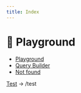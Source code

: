 ```yaml
---
title: Index
---
```


# 🎨 Playground

- [Playground](/playground)
- [Query Builder](/query-playground)
- [Not found](/404)

[Test](./1.test.md) -> /test